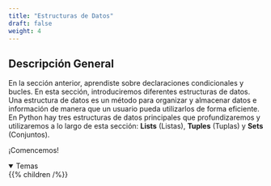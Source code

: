 ```yaml
---
title: "Estructuras de Datos"
draft: false
weight: 4
---
```


## Descripción General

En la sección anterior, aprendiste sobre declaraciones condicionales y bucles. En esta sección, introduciremos diferentes estructuras de datos. Una estructura de datos es un método para organizar y almacenar datos e información de manera que un usuario pueda utilizarlos de forma eficiente. En Python hay tres estructuras de datos principales que profundizaremos y utilizaremos a lo largo de esta sección: **Lists** (Listas), **Tuples** (Tuplas) y **Sets** (Conjuntos).

¡Comencemos!
<details open>
<summary>Temas</summary>
{{% children /%}}
</details>